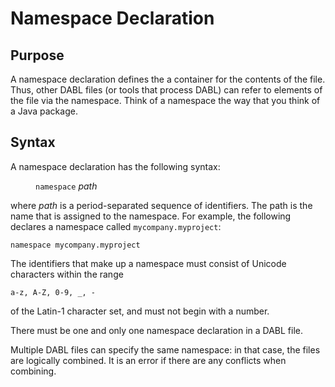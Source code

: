 # Namespace Declaration

## Purpose

A namespace declaration defines the a container for the contents of the file.
Thus, other DABL files (or tools that process DABL) can refer to elements of the
file via the namespace. Think of a namespace the way that you think of a Java package.

## Syntax

A namespace declaration has the following syntax:

<dl>
<dd><code>namespace</code> <i>path</i>
</dl>

where *path* is a period-separated sequence of identifiers. The path is the name
that is assigned to the namespace. For example, the following declares a
namespace called `mycompany.myproject`:

```
namespace mycompany.myproject
```

The identifiers that make up a namespace
must consist of Unicode characters within the range

```
a-z, A-Z, 0-9, _, -
```

of the Latin-1 character set, and must
not begin with a number.

There must be one and only one namespace declaration in a DABL file.

Multiple DABL files can
specify the same namespace: in that case, the files are logically combined. It is
an error if there are any conflicts when combining.
